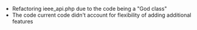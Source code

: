 - Refactoring ieee_api.php due to the code being a "God class"
- The code current code didn't account for flexibility of adding additional features  
